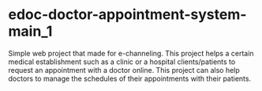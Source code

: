 # edoc-doctor-appointment-system-main_1
Simple web project that made for e-channeling. This project helps a certain medical establishment such as a clinic or a hospital clients/patients to request an appointment with a doctor online. This project can also help doctors to manage the schedules of their appointments with their patients. 
